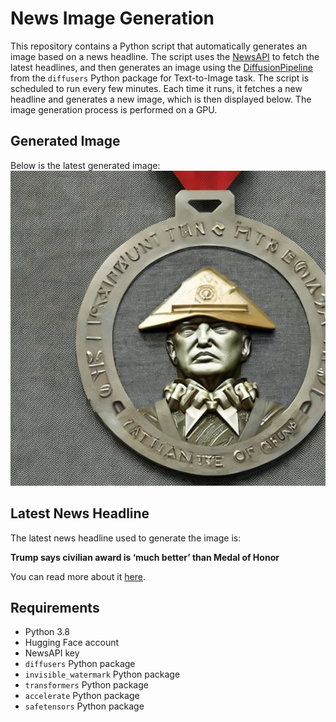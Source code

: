 # News Image Generation
This repository contains a Python script that automatically generates an image based on a news headline. The script uses the [NewsAPI](https://newsapi.org/) to fetch the latest headlines, and then generates an image using the [DiffusionPipeline](https://github.com/huggingface/diffusers) from the `diffusers` Python package for Text-to-Image task.
The script is scheduled to run every few minutes. Each time it runs, it fetches a new headline and generates a new image, which is then displayed below. The image generation process is performed on a GPU.

## Generated Image
Below is the latest generated image:
![Generated Image](image.png)

## Latest News Headline
The latest news headline used to generate the image is:

**Trump says civilian award is ‘much better’ than Medal of Honor**

You can read more about it [here](https://news.google.com/rss/articles/CBMie0FVX3lxTE5JRS1KUER2Q3VCV0k1NF9VYXdiZmVTV1VPN3pVNDladUVBbmlyUURmVlo1RTJoN0NMY2dqeTAwYURNRUR2SGxLbU9ydm5GVlBHbFJZZXR3ZF9vR21oWWY4dzVFMmJwdEV1QUExMm9hbzVoZjRweWVPTHhHWdIBckFVX3lxTFA2ZWFsdXJBS2xCbWFkenBDYVhYVzR6LWNMYzZFQmJmZ3F0b0J5Tmo0WHp2YWVlUjFYTWdCekowZWZrQUdWQWVWem5Dek9YMWZBVEFMRXhJY0FLRkpweHZnUXVEeVJfaDNTQ0gxZ1Z1SmkzQQ?oc=5).

## Requirements
- Python 3.8
- Hugging Face account
- NewsAPI key
- `diffusers` Python package
- `invisible_watermark` Python package
- `transformers` Python package
- `accelerate` Python package
- `safetensors` Python package
